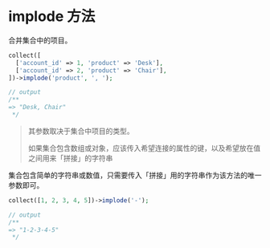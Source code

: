 # implode 方法

合并集合中的项目。

```php
collect([
  ['account_id' => 1, 'product' => 'Desk'],
  ['account_id' => 2, 'product' => 'Chair'],
])->implode('product', ', ');

// output
/**
=> "Desk, Chair"
 */
```

> 其参数取决于集合中项目的类型。
> 
> 如果集合包含数组或对象，应该传入希望连接的属性的键，以及希望放在值之间用来「拼接」的字符串


集合包含简单的字符串或数值，只需要传入「拼接」用的字符串作为该方法的唯一参数即可。

```php
collect([1, 2, 3, 4, 5])->implode('-');

// output
/**
=> "1-2-3-4-5"
 */
```
